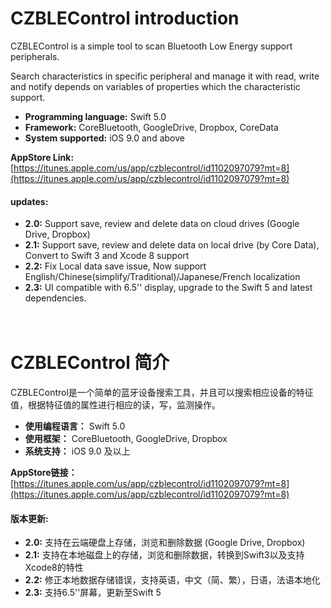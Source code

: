 CZBLEControl introduction
==============================

CZBLEControl is a simple tool to scan Bluetooth Low Energy support peripherals.

Search characteristics in specific peripheral and manage it with read, write and notify depends on variables of properties which the characteristic support.

* **Programming language:** Swift 5.0
* **Framework:** CoreBluetooth, GoogleDrive, Dropbox, CoreData
* **System supported:** iOS 9.0 and above

**AppStore Link:**
[https://itunes.apple.com/us/app/czblecontrol/id1102097079?mt=8](https://itunes.apple.com/us/app/czblecontrol/id1102097079?mt=8)

#### updates:
* **2.0:** Support save, review and delete data on cloud drives (Google Drive, Dropbox) </br>
* **2.1:** Support save, review and delete data on local drive (by Core Data), Convert to Swift 3 and Xcode 8 support<br/>
* **2.2:** Fix Local data save issue, Now support English/Chinese(simplify/Traditional)/Japanese/French localization<br/>
* **2.3:** UI compatible with 6.5'' display, upgrade to the Swift 5 and latest dependencies.
&nbsp;&nbsp;&nbsp;&nbsp;&nbsp;&nbsp;&nbsp;&nbsp;
</br></br></br>

CZBLEControl 简介
================================

CZBLEControl是一个简单的蓝牙设备搜索工具，并且可以搜索相应设备的特征值，根据特征值的属性进行相应的读，写，监测操作。

* **使用编程语言：** Swift 5.0
* **使用框架：** CoreBluetooth, GoogleDrive, Dropbox
* **系统支持：** iOS 9.0 及以上

**AppStore链接：**
[https://itunes.apple.com/us/app/czblecontrol/id1102097079?mt=8](https://itunes.apple.com/us/app/czblecontrol/id1102097079?mt=8)

#### 版本更新:
* **2.0:** 支持在云端硬盘上存储，浏览和删除数据 (Google Drive, Dropbox)
* **2.1:** 支持在本地磁盘上的存储，浏览和删除数据，转换到Swift3以及支持Xcode8的特性
* **2.2:** 修正本地数据存储错误，支持英语，中文（简、繁），日语，法语本地化
* **2.3:** 支持6.5''屏幕，更新至Swift 5
